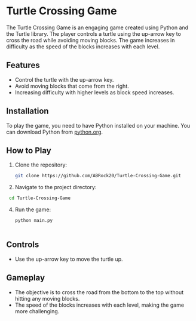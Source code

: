 # Turtle Crossing Game

The Turtle Crossing Game is an engaging game created using Python and the Turtle library. The player controls a turtle using the up-arrow key to cross the road while avoiding moving blocks. The game increases in difficulty as the speed of the blocks increases with each level.

## Features
- Control the turtle with the up-arrow key.
- Avoid moving blocks that come from the right.
- Increasing difficulty with higher levels as block speed increases.

## Installation
To play the game, you need to have Python installed on your machine. You can download Python from [python.org](https://www.python.org/).

## How to Play
1. Clone the repository:
   ```bash
   git clone https://github.com/ABRock20/Turtle-Crossing-Game.git
2. Navigate to the project directory:
  ```bash
   cd Turtle-Crossing-Game
  ```
4. Run the game:
   ```bash
   python main.py
  
## Controls
- Use the up-arrow key to move the turtle up.
## Gameplay
- The objective is to cross the road from the bottom to the top without hitting any moving blocks.
- The speed of the blocks increases with each level, making the game more challenging.
